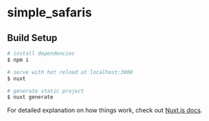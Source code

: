 # simple_safaris

## Build Setup

```bash
# install dependencies
$ npm i

# serve with hot reload at localhost:3000
$ nuxt

# generate static project
$ nuxt generate
```

For detailed explanation on how things work, check out [Nuxt.js docs](https://nuxtjs.org).
